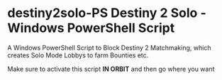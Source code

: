 # destiny2solo-PS Destiny 2 Solo - Windows PowerShell Script
A Windows PowerShell Script to Block Destiny 2 Matchmaking, which creates Solo Mode Lobbys to farm Bounties etc.

Make sure to activate this script **IN ORBIT** and then go where you want
